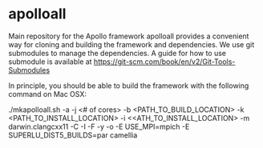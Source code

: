 # apolloall
Main repository for the Apollo framework
apolloall provides a convenient way for cloning and building the framework and dependencies.
We use git submodules to manage the dependencies. A guide for how to use submodule is available at https://git-scm.com/book/en/v2/Git-Tools-Submodules

In principle, you should be able to build the framework with the following command on Mac OSX:

./mkapolloall.sh -a -j <# of cores> -b <PATH_TO_BUILD_LOCATION> -k <PATH_TO_INSTALL_LOCATION> -i <<ATH_TO_INSTALL_LOCATION> -m darwin.clangcxx11 -C -I -F -y -o -E USE_MPI=mpich -E SUPERLU_DIST5_BUILDS=par camellia
